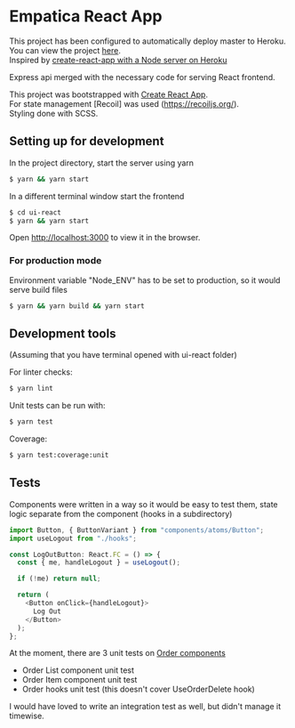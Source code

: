 # Empatica React App

This project has been configured to automatically deploy master to Heroku.<br />
You can view the project [here](https://react-node-ci.herokuapp.com/).<br />
Inspired by [create-react-app with a Node server on Heroku](https://github.com/mars/heroku-cra-node)<br />

Express api merged with the necessary code for serving React frontend.<br />

This project was bootstrapped with [Create React App](https://github.com/facebook/create-react-app).<br />
For state management [Recoil] was used (https://recoiljs.org/).<br />
Styling done with SCSS.<br />


## Setting up for development

In the project directory, start the server using yarn
```bash
$ yarn && yarn start
```

In a different terminal window start the frontend
```bash
$ cd ui-react
$ yarn && yarn start
```

Open [http://localhost:3000](http://localhost:3000) to view it in the browser.

### For production mode
Environment variable "Node_ENV" has to be set to production, so it would serve build files
```bash
$ yarn && yarn build && yarn start
```

## Development tools
(Assuming that you have terminal opened with ui-react folder)

For linter checks:
```bash
$ yarn lint
```

Unit tests can be run with:
```bash
$ yarn test
```
Coverage:
```bash
$ yarn test:coverage:unit
```

## Tests
Components were written in a way so it would be easy to test them, state logic separate from the component (hooks in a subdirectory)

```javascript
import Button, { ButtonVariant } from "components/atoms/Button";
import useLogout from "./hooks";

const LogOutButton: React.FC = () => {
  const { me, handleLogout } = useLogout();

  if (!me) return null;

  return (
    <Button onClick={handleLogout}>
      Log Out
    </Button>
  );
};
```

At the moment, there are 3 unit tests on [Order components](react-ui/src/components/Order)
- Order List component unit test
- Order Item component unit test
- Order hooks unit test (this doesn't cover UseOrderDelete hook)

I would have loved to write an integration test as well, but didn't manage it timewise.

